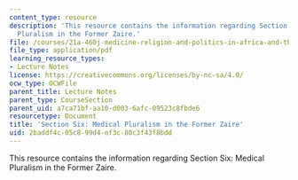 ```yaml
---
content_type: resource
description: 'This resource contains the information regarding Section Six: Medical
  Pluralism in the Former Zaire.'
file: /courses/21a-460j-medicine-religion-and-politics-in-africa-and-the-african-diaspora-spring-2005/2baddf4c05c899d4ef3c80c3f43f8bdd_MIT21A_460JS05_3_31_5_460j.pdf
file_type: application/pdf
learning_resource_types:
- Lecture Notes
license: https://creativecommons.org/licenses/by-nc-sa/4.0/
ocw_type: OCWFile
parent_title: Lecture Notes
parent_type: CourseSection
parent_uid: a7ca71bf-aa10-d003-6afc-09523c8fbde6
resourcetype: Document
title: 'Section Six: Medical Pluralism in the Former Zaire'
uid: 2baddf4c-05c8-99d4-ef3c-80c3f43f8bdd
---
```

This resource contains the information regarding Section Six: Medical Pluralism in the Former Zaire.